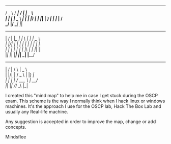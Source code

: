 
   ___    ____     ____   ____   
  / _ \  / ___|   / ___| |  _ \  
 | | | | \___ \  | |     | |_) | 
 | |_| |  ___) | | |___  |  __/  
  \___/  |____/   \____| |_|     
  __  __   ___   _   _   ____    
 |  \/  | |_ _| | \ | | |  _ \   
 | |\/| |  | |  |  \| | | | | |  
 | |  | |  | |  | |\  | | |_| |  
 |_|  |_| |___| |_| \_| |____/   
  __  __      _      ____        
 |  \/  |    / \    |  _ \       
 | |\/| |   / _ \   | |_) |      
 | |  | |  / ___ \  |  __/       
 |_|  |_| /_/   \_\ |_|          
                                 



I created this "mind map" to help me in case I get stuck during the OSCP exam.
This scheme is the way I normally think when I hack linux or windows machines. It's the approach I use for the OSCP lab, Hack The Box Lab and usually any Real-life machine.


Any suggestion is accepted in order to improve the map, change or add concepts.

Mindsflee
